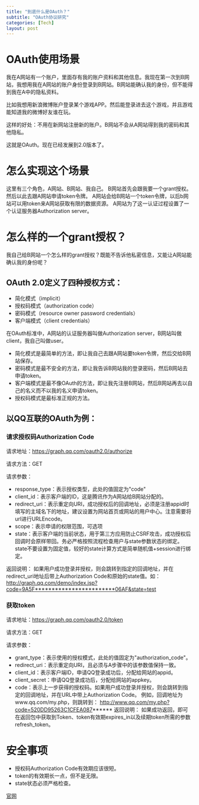 ```yaml
---
title: "到底什么是OAuth？"
subtitle: "OAuth协议研究"
categories: [Tech]
layout: post
---
```

# OAuth使用场景

我在A网站有一个账户，里面存有我的账户资料和其他信息。我现在第一次到B网站，我想用我在A网站的账户身份登录到B网站。B网站能确认我的身份，但不能得到我在A中的隐私资料。

比如我想用新浪微博账户登录某个游戏APP。然后能登录进去这个游戏，并且游戏能知道我的微博好友谁在玩。

这样的好处：不用在新网站注册新的账户。B网站不会从A网站得到我的密码和其他隐私。

这就是OAuth。现在已经发展到2.0版本了。


# 怎么实现这个场景

这里有三个角色，A网站、B网站、我自己。
B网站首先会跟我要一个grant授权。然后以此去跟A网站申请token令牌。
A网站会给B网站一个token令牌，以后b网站可以用token来A网站获取有限的数据资源。
A网站为了这一认证过程设置了一个认证服务器Authorization server。

# 怎么样的一个grant授权？

我自己给B网站一个怎么样的grant授权？既能不告诉他私密信息，又能让A网站能确认我的身份呢？

## OAuth 2.0定义了四种授权方式：

- 简化模式（implicit）
- 授权码模式（authorization code）
- 密码模式（resource owner password credentials）
- 客户端模式（client credentials）

在OAuth标准中，A网站的认证服务器叫做Authorization server，B网站叫做client，我自己叫做user。

- 简化模式是最简单的方法，即让我自己去跟A网站要token令牌，然后交给B网站保存。
- 密码模式是最不安全的方法，即让我告诉B网站我的登录密码，然后B网站去申请token。
- 客户端模式是最不像OAuth的方法，即让我先注册B网站，然后B网站再去以自己的名义而不以我的名义申请token。
- 授权码模式是最标准正规的方法。

## 以QQ互联的OAuth为例：

### 请求授权码Authorization Code
请求地址：https://graph.qq.com/oauth2.0/authorize

请求方法：GET

请求参数：

- response_type：表示授权类型，此处的值固定为"code"
- client_id：表示客户端的ID，这是腾讯作为A网站给B网站分配的。
- redirect_uri：表示重定向URI，成功授权后的回调地址，必须是注册appid时填写的主域名下的地址，建议设置为网站首页或网站的用户中心。注意需要将url进行URLEncode。
- scope：表示申请的权限范围，可选项
- state：表示客户端的当前状态，用于第三方应用防止CSRF攻击，成功授权后回调时会原样带回。务必严格按照流程检查用户与state参数状态的绑定。state不要设置为固定值，较好的state计算方式是简单随机值+session进行绑定。

返回说明：
如果用户成功登录并授权，则会跳转到指定的回调地址，并在redirect_uri地址后带上Authorization Code和原始的state值。如：
http://graph.qq.com/demo/index.jsp?code=9A5F************************06AF&state=test

### 获取token
请求地址：https://graph.qq.com/oauth2.0/token

请求方法：GET

请求参数：

- grant_type：表示使用的授权模式，此处的值固定为"authorization_code"。
- redirect_uri：表示重定向URI，且必须与A步骤中的该参数值保持一致。
- client_id：表示客户端ID，申请QQ登录成功后，分配给网站的appid。
- client_secret：申请QQ登录成功后，分配给网站的appkey。
- code：表示上一步获得的授权码。如果用户成功登录并授权，则会跳转到指定的回调地址，并在URL中带上Authorization Code。
例如，回调地址为www.qq.com/my.php，则跳转到：
http://www.qq.com/my.php?code=520DD95263C1CFEA087******
返回说明：
如果成功返回，即可在返回包中获取到Token、token有效期expires_in以及续期token所需的参数refresh_token。

# 安全事项
- 授权码Authorization Code有效期应该很短。
- token的有效期长一点，但不是无限。
- state状态必须严格检查。




[官网](http://oauth.net/)

<!--
这里是注释区

```
print "hello"
```
***Stronger***

{% highlight python %}
print "hello, Lucky!"
{% endhighlight %}

![My image]({{ site.baseurl }}/images/emule.png)

My Github is [here][mygithub].
[mygithub]: https://github.com/lucky521

-->